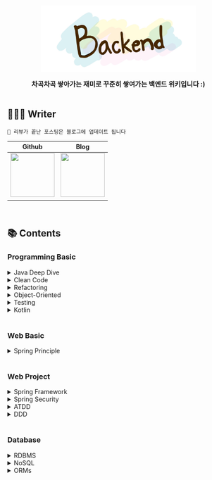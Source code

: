 


<p align="center">
    <img src="Backend.png" width="70%" height="70%"/>
</p>

<div align="center" style="font-size: 15px; font-weight: bold">차곡차곡 쌓아가는 재미로 꾸준히 쌓여가는 백엔드 위키입니다 :)</div>

<br>

## 👨🏻‍💻 Writer
`📢 리뷰가 끝난 포스팅은 블로그에 업데이트 됩니다`

| Github | Blog |
|------|-----|
 [<img src="https://avatars.githubusercontent.com/u/59248326?v=4" width="100" height="100">](https://github.com/giibeom) | [<img src="https://tistory4.daumcdn.net/tistory/4721195/attach/f2dd826f6a374fcab50ea9ab418c5bd6" width="100" height="100">](https://beomdrive.tistory.com/) |


<br>

## 📚 Contents

### Programming Basic
<details>
<summary>Java Deep Dive</summary>
<div markdown="1">

#### Java의 정석
1. [Java, 그 속으로](Java/Java의%20정석/Java,%20그%20속으로.md)
2. [객체 지향, 그 속으로](Java/Java의%20정석/객체%20지향,%20그%20속으로.md)


#### Java 8
1. [함수형인터페이스와 람다, 그 속으로](Java/Java8/함수형인터페이스와%20람다,%20그%20속으로.md)


#### 이펙티브 자바


</div>
</details>


<details>
<summary>Clean Code</summary>
<div markdown="1">

</div>
</details>

<details>
<summary>Refactoring</summary>
<div markdown="1">

</div>
</details>

<details>
<summary>Object-Oriented</summary>
<div markdown="1">

</div>
</details>


<details>
<summary>Testing</summary>
<div markdown="1">

</div>
</details>

<details>
<summary>Kotlin</summary>
<div markdown="1">


</div>
</details>


<br>

### Web Basic

<details>
<summary>Spring Principle</summary>
<div markdown="1">

1. [MVC 패턴, 그 속으로](SpringPrinciple/MVC%20패턴,%20그%20속으로.md)
2. [Spring 웹 MVC, 그 속으로](SpringPrinciple/Spring%20웹%20MVC,%20그%20속으로.md)

</div>
</details>

<br>

### Web Project

<details>
<summary>Spring Framework</summary>
<div markdown="1">

</div>
</details>

<details>
<summary>Spring Security</summary>
<div markdown="1">

</div>
</details>

<details>
<summary>ATDD</summary>
<div markdown="1">

</div>
</details>

<details>
<summary>DDD</summary>
<div markdown="1">

</div>
</details>

<br>

### Database

<details>
<summary>RDBMS</summary>
<div markdown="1">

</div>
</details>

<details>
<summary>NoSQL</summary>
<div markdown="1">

</div>
</details>

<details>
<summary>ORMs</summary>
<div markdown="1">

</div>
</details>

